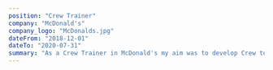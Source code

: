 ```yaml
---
position: "Crew Trainer"
company: "McDonald's"
company_logo: "McDonalds.jpg"
dateFrom: "2018-12-01"
dateTo: "2020-07-31"
summary: "As a Crew Trainer in McDonald's my aim was to develop Crew to deliver an exceptional customer experience every time, while leading by example and following all of our Policies and Procedures."
---
```

